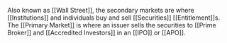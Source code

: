 Also known as [[Wall Street]], the secondary markets are where [[Institutions]] and individuals buy and sell [[Securities]] [[Entitlement]]s. The [[Primary Market]] is where an issuer sells the securities to [[Prime Broker]] and [[Accredited Investors]] in an [[IPO]] or [[APO]].